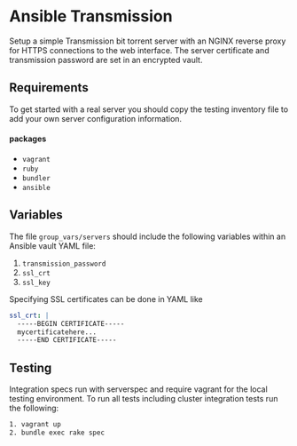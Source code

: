 Ansible Transmission
====================

Setup a simple Transmission bit torrent server with an NGINX reverse proxy for
HTTPS connections to the web interface. The server certificate and transmission
password are set in an encrypted vault.

Requirements
------------

To get started with a real server you should copy the testing inventory file to
add your own server configuration information.

#### packages
- `vagrant`
- `ruby`
- `bundler`
- `ansible`

Variables
---------

The file `group_vars/servers` should include the following variables within an
Ansible vault YAML file:

1. `transmission_password`
2. `ssl_crt`
3. `ssl_key`

Specifying SSL certificates can be done in YAML like

```yaml
ssl_crt: |
  -----BEGIN CERTIFICATE-----
  mycertificatehere...
  -----END CERTIFICATE-----
```

Testing
-------

Integration specs run with serverspec and require vagrant for the local testing
environment. To run all tests including cluster integration tests run the
following:

```bash
1. vagrant up
2. bundle exec rake spec
```
